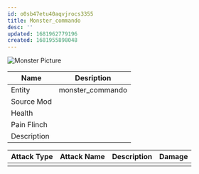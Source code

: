 ```yaml
---
id: o0sb47etu40aqvjrocs3355
title: Monster_commando
desc: ''
updated: 1681962779196
created: 1681955898048
---
```

![Monster Picture](assets/img/commando.png)

|Name  |Desription|
|------|-------------|
|Entity|monster_commando|
|Source Mod||
|Health||
|Pain Flinch||
|Description||

|Attack Type|Attack Name|Description|Damage|
|-----------|-----------|-----------|------|
||||